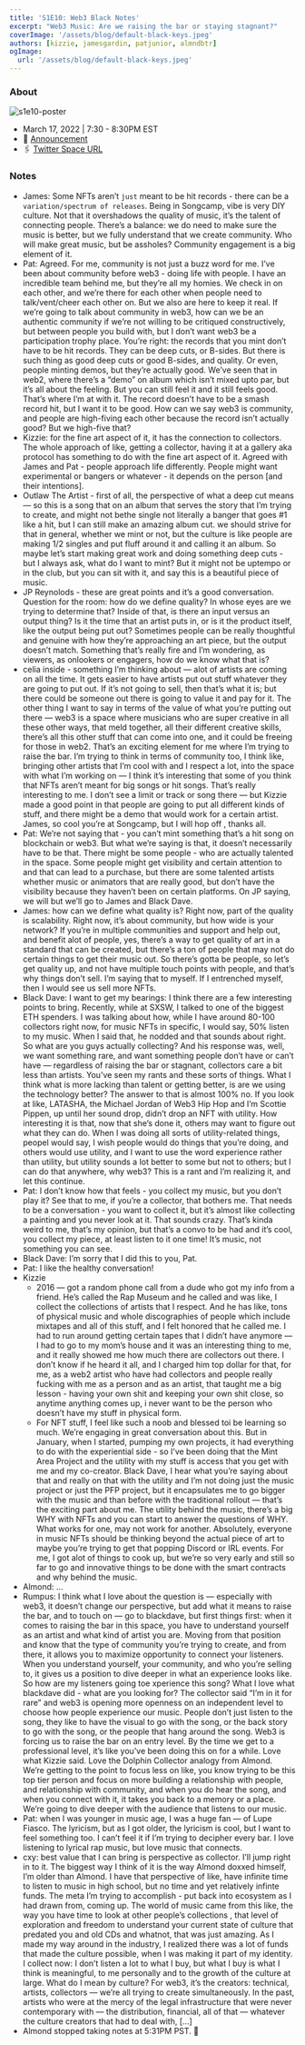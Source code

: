 ```yaml
---
title: 'S1E10: Web3 Black Notes'
excerpt: "Web3 Music: Are we raising the bar or staying stagnant?"
coverImage: '/assets/blog/default-black-keys.jpeg'
authors: [kizzie, jamesgardin, patjunior, almndbtr]
ogImage:
  url: '/assets/blog/default-black-keys.jpeg'
---
```


### About

![s1e10-poster](https://user-images.githubusercontent.com/78528185/158691306-d101988c-215e-4be1-9f49-3f447662b9a3.jpg)

* March 17, 2022 | 7:30 - 8:30PM EST
* 📢 [Announcement](https://twitter.com/almndbtr/status/1504192879001960448?s=20&t=rXyiAIR85PIPNPD_dAmMiA)
* 🖇 [Twitter Space URL](https://twitter.com/almndbtr/status/1504193473406136323?s=20&t=rXyiAIR85PIPNPD_dAmMiA)

### Notes

- James: Some NFTs aren’t `just` meant to be hit records - there can be a `variation/spectrum of releases`. Being in Songcamp, vibe is very DIY culture. Not that it overshadows the quality of music, it’s the talent of connecting people. There’s a balance: we do need to make sure the music is better, but we fully understand that we create community. Who will make great music, but be assholes? Community engagement is a big element of it.
- Pat: Agreed. For me, community is not just a buzz word for me. I’ve been about community before web3 - doing life with people. I have an incredible team behind me, but they’re all my homies. We check in on each other, and we’re there for each other when people need to talk/vent/cheer each other on. But we also are here to keep it real. If we’re going to talk about community in web3, how can we be an authentic community if we’re not willing to be critiqued constructively, but between people you build with, but I don’t want web3 be a participation trophy place. You’re right: the records that you mint don’t have to be hit records. They can be deep cuts, or B-sides. But there is such thing as good deep cuts or good B-sides, and quality. Or even, people minting demos, but they’re actually good. We’ve seen that in web2, where there’s a “demo” on album which isn’t mixed upto par, but it’s all about the feeling. But you can still feel it and it still feels good. That’s where I’m at with it. The record doesn’t have to be a smash record hit, but I want it to be good. How can we say web3 is community, and people are high-fiving each other because the record isn’t actually good? But we high-five that?
- Kizzie: for the fine art aspect of it, it has the connection to collectors. The whole approach of like, getting a collector, having it at a gallery aka protocol has something to do with the fine art aspect of it. Agreed with James and Pat - people approach life differently. People might want experimental or bangers or whatever - it depends on the person [and their intentions].
- Outlaw The Artist - first of all, the perspective of what a deep cut means — so this is a song that on an album that serves the story that I’m trying to create, and might not bethe single not literally a banger that goes #1 like a hit, but I can still make an amazing album cut. we should strive for that in general, whether we mint or not, but the culture is like people are making 1/2 singles and put fluff around it and calling it an album. So maybe let’s start making great work and doing something deep cuts - but I always ask, what do I want to mint? But it might not be uptempo or in the club, but you can sit with it, and say this is a beautiful piece of music.
- JP Reynolods - these are great points and it’s a good conversation. Question for the room: how do we define quality? In whose eyes are we trying to determine that? Inside of that, is there an input versus an output thing? Is it the time that an artist puts in, or is it the product itself, like the output being put out? Sometimes people can be really thoughtful and genuine with how they’re approaching an art piece, but the output doesn’t match. Something that’s really fire and I’m wondering, as viewers, as onlookers or engagers, how do we know what that is?
- celia inside - something I’m thinking about — alot of artists are coming on all the time. It gets easier to have artists put out stuff whatever they are going to put out. If it’s not going to sell, then that’s what it is; but there could be someone out there is going to value it and pay for it. The other thing I want to say in terms of the value of what you’re putting out there — web3 is a space where musicians who are super creative in all these other ways, that meld together, all their different creative skills, there’s all this other stuff that can come into one, and it could be freeing for those in web2. That’s an exciting element for me where I’m trying to raise the bar. I’m trying to think in terms of community too, I think like, bringing other artists that I’m cool with and I respect a lot, into the space with what I’m working on — I think it’s interesting that some of you think that NFTs aren’t meant for big songs or hit songs. That’s really interesting to me. I don’t see a limit or track or song there — but Kizzie made a good point in that people are going to put all different kinds of stuff, and there might be a demo that would work for a certain artist. James, so cool you’re at Songcamp, but I will hop off , thanks all.
- Pat: We’re not saying that - you can’t mint something that’s a hit song on blockchain or web3. But what we’re saying is that, it doesn’t necessarily have to be that. There might be some people - who are actually talented in the space. Some people might get visibility and certain attention to and that can lead to a purchase, but there are some talented artists whether music or animators that are really good, but don’t have the visibility because they haven’t been on certain platforms. On JP saying, we will but we’ll go to James and Black Dave.
- James: how can we define what quality is? Right now, part of the quality is scalability. Right now, it’s about community, but how wide is your network? If you’re in multiple communities and support and help out, and benefit alot of people, yes, there’s a way to get quality of art in a standard that can be created, but there’s a ton of people that may not do certain things to get their music out. So there’s gotta be people, so let’s get quality up, and not have multiple touch points with people, and that’s why things don’t sell. I’m saying that to myself. If I entrenched myself, then I would see us sell more NFTs.
- Black Dave: I want to get my bearings: I think there are a few interesting points to bring. Recently, while at SXSW, I talked to one of the biggest ETH spenders. I was talking about how, while I have around 80-100 collectors right now, for music NFTs in specific, I would say, 50% listen to my music. When I said that, he nodded and that sounds about right. So what are you guys actually collecting? And his response was, well, we want something rare, and want something people don’t have or can’t have — regardless of raising the bar or stagnant, collectors care a bit less than artists. You’ve seen my rants and these sorts of things. What I think what is more lacking than talent or getting better, is are we using the technology better? The answer to that is almost 100% no. If you look at like, LATASHA, the Michael Jordan of Web3 Hip Hop and I’m Scottie Pippen, up until her sound drop, didn’t drop an NFT with utility. How interesting it is that, now that she’s done it, others may want to figure out what they can do. When I was doing all sorts of utility-related things, peopel would say, I wish people would do things that you’re doing, and others would use utility, and I want to use the word experience rather than utility, but utility sounds a lot better to some but not to others; but I can do that anywhere, why web3? This is a rant and I’m realizing it, and let this continue.
- Pat: I don’t know how that feels - you collect my music, but you don’t play it? See that to me, if you’re a collector, that bothers me. That needs to be a conversation - you want to collect it, but it’s almost like collecting a painting and you never look at it. That sounds crazy. That’s kinda weird to me, that’s my opinion, but that’s a convo to be had and it’s cool, you collect my piece, at least listen to it one time! It’s music, not something you can see.
- Black Dave: I’m sorry that I did this to you, Pat.
- Pat: I like the healthy conversation!
- Kizzie
    - 2016 — got a random phone call from a dude who got my info from a friend. He’s called the Rap Museum and he called and was like, I collect the collections of artists that I respect. And he has like, tons of physical music and whole discographies of people which include mixtapes and all of this stuff, and I felt honored that he called me. I had to run around getting certain tapes that I didn’t have anymore — I had to go to my mom’s house and it was an interesting thing to me, and it really showed me how much there are collectors out there. I don’t know if he heard it all, and I charged him top dollar for that, for me, as a web2 artist who have had collectors and people really fucking with me as a person and as an artist, that taught me a big lesson - having your own shit and keeping your own shit close, so anytime anything comes up, i never want to be the person who doesn’t have my stuff in physical form.
    - For NFT stuff, I feel like such a noob and blessed toi be learning so much. We’re engaging in great conversation about this. But in January, when I started, pumping my own projects, it had everything to do with the experiential side - so I’ve been doing that the Mint Area Project and the utility with my stuff is access that you get with me and my co-creator. Black Dave, I hear what you’re saying about that and really on that with the utility and I’m not doing just the music project or just the PFP project, but it encapsulates me to go bigger with the music and than before with the traditional rollout — that’s the exciting part about me. The utility behind the music, there’s a big WHY with NFTs and you can start to answer the questions of WHY. What works for one, may not work for another. Absolutely, everyone in music NFTs should be thinking beyond the actual piece of art to maybe you’re trying to get that popping Discord or IRL events. For me, I got alot of things to cook up, but we’re so very early and still so far to go and innovative things to be done with the smart contracts and why behind the music.
- Almond: ...
- Rumpus: I think what I love about the question is — especially with web3, it doesn’t change our perspective, but add what it means to raise the bar, and to touch on — go to blackdave, but first things first: when it comes to raising the bar in this space, you have to understand yourself as an artist and what kind of artist you are. Moving from that position and know that the type of community you’re trying to create, and from there, it allows you to maximize opportunity to connect your listeners. When you understand yourself, your community, and who you’re selling to, it gives us a position to dive deeper in what an experience looks like. So how are my listeners going toe xperience this song? What I love what blackdave did - what are you looking for? The collector said “I’m in it for rare” and web3 is opening more openness on an independent level to choose how people experience our music. People don’t just listen to the song, they like to have the visual to go with the song, or the back story to go with the song, or the people that hang around the song. Web3 is forcing us to raise the bar on an entry level. By the time we get to a professional level, it’s like you’ve been doing this on for a while. Love what Kizzie said. Love the Dolphin Collector analogy from Almond. We’re getting to the point to focus less on like, you know trying to be this top tier person and focus on more building a relationship with people, and relationship with community, and when you do hear the song, and when you connect with it, it takes you back to a memory or a place. We’re going to dive deeper with the audience that listens to our music.
- Pat: when I was younger in music age, I was a huge fan — of Lupe Fiasco. The lyricism, but as I got older, the lyricism is cool, but I want to feel something too. I can’t feel it if I’m trying to decipher every bar. I love listening to lyrical rap music, but love music that connects.
- cxy: best value that I can bring is perspective as collector. I’ll jump right in to it. The biggest way I think of it is the way Almond doxxed himself, I’m older than Almond. I have that perspective of like, have infinite time to listen to music in high school, but no time and yet relatively infinte funds. The meta I’m trying to accomplish - put back into ecosystem as I had drawn from, coming up. The world of music came from this like, the way you have time to look at other people’s collections , that level of exploration and freedom to understand your current state of culture that predated you and old CDs and whatnot, that was just amazing. As I made my way around in the industry, I realized there was a lot of funds that made the culture possible, when I was making it part of my identity. I collect now: I don’t listen a lot to what I buy, but what I buy is what I think is meaningful, to me personally and to the growth of the culture at large. What do I mean by culture? For web3, it’s the creators: technical, artists, collectors — we’re all trying to create simultaneously. In the past, artists who were at the mercy of the legal infrastructure that were never contemporary with — the distribution, financial, all of that — whatever the culture creators that had to deal with, [...]
- Almond stopped taking notes at 5:31PM PST. 🙇